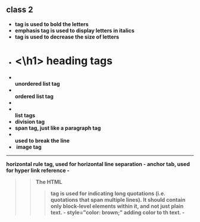 ## class 2
- <strong> tag is used to bold the letters
- <em></em> emphasis tag is used to display letters in italics
- <small></small> tag is used to decrease the size of letters
- <h1><\h1> heading tags
- <ul></ul> unordered list tag
- <ol></ol> ordered list tag
- <li></li> list tags
- <div></div> division tag
- <span></span> span tag, just like a paragraph tag
- <br> used to break the line
- <img> image tag
<hr> horizontal rule tag, used for horizontal line separation
- <a></a> anchor tab, used for hyper link reference
- <blockquote><blockquote> The HTML <blockquote> tag is used for indicating long quotations (i.e. quotations that span multiple lines). It should contain only block-level elements within it, and not just plain text.
- style="color: brown;" adding color to th text.
-